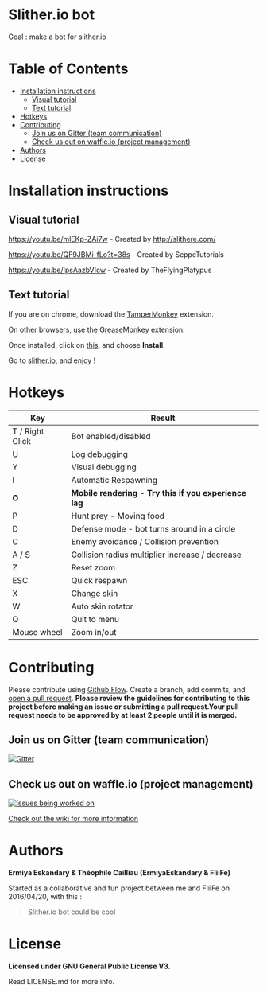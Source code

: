 # Slither.io bot
Goal : make a bot for slither.io

# Table of Contents
- [Installation instructions](https://github.com/ErmiyaEskandary/Slither.io-bot#installation-instructions)
	- [Visual tutorial](https://github.com/ErmiyaEskandary/Slither.io-bot#visual-tutorial)
	- [Text tutorial](https://github.com/ErmiyaEskandary/Slither.io-bot#text-tutorial)
- [Hotkeys](https://github.com/ErmiyaEskandary/Slither.io-bot#hotkeys)
- [Contributing](https://github.com/ErmiyaEskandary/Slither.io-bot#contributing)
	- [Join us on Gitter (team communication)](https://github.com/ErmiyaEskandary/Slither.io-bot#join-us-on-gitter-team-communication)
	- [Check us out on waffle.io (project management)](https://github.com/ErmiyaEskandary/Slither.io-bot#check-us-out-on-waffleio-project-management)
- [Authors](https://github.com/ErmiyaEskandary/Slither.io-bot#authors)
- [License](https://github.com/ErmiyaEskandary/Slither.io-bot#license)

# Installation instructions
## Visual tutorial
https://youtu.be/mlEKp-ZAi7w - Created by http://slithere.com/

https://youtu.be/QF9JBMi-fLo?t=38s - Created by SeppeTutorials

https://youtu.be/IpsAazbVIcw - Created by TheFlyingPlatypus

## Text tutorial
If you are on chrome, download the [TamperMonkey](https://chrome.google.com/webstore/detail/tampermonkey/dhdgffkkebhmkfjojejmpbldmpobfkfo?hl=en) extension.

On other browsers, use the [GreaseMonkey](https://addons.mozilla.org/en-GB/firefox/addon/greasemonkey/) extension.

Once installed, click on [this](https://github.com/ErmiyaEskandary/slither.io-bot/raw/master/bot.user.js), and choose **Install**.

Go to [slither.io](http://slither.io/), and enjoy !

# Hotkeys

Key | Result
---|---
T / Right Click | Bot enabled/disabled
U | Log debugging
Y | Visual debugging
I | Automatic Respawning
**O** | **Mobile rendering - Try this if you experience lag**
P | Hunt prey - Moving food
D | Defense mode - bot turns around in a circle
C | Enemy avoidance / Collision prevention
A / S | Collision radius multiplier increase / decrease
Z | Reset zoom
ESC | Quick respawn
X | Change skin
W | Auto skin rotator
Q | Quit to menu
Mouse wheel | Zoom in/out

# Contributing

Please contribute using [Github Flow](https://guides.github.com/introduction/flow/). Create a branch, add commits, and [open a pull request](https://github.com/ErmiyaEskandary/Slither.io-bot/compare/). **Please review the guidelines for contributing to this project before making an issue or submitting a pull request.Your pull request needs to be approved by at least 2 people until it is merged.**

## Join us on Gitter (team communication)
[![Gitter](https://badges.gitter.im/ErmiyaEskandary/Slither.io-bot.svg)](https://gitter.im/ErmiyaEskandary/Slither.io-bot?utm_source=badge&utm_medium=badge&utm_campaign=pr-badge)

## Check us out on waffle.io (project management)
[![Issues being worked on](https://badge.waffle.io/ErmiyaEskandary/Slither.io-bot.svg?label=Work%20in%20progress&title=Being%20Worked%20On)](http://waffle.io/ErmiyaEskandary/Slither.io-bot)


[Check out the wiki for more information](https://github.com/ErmiyaEskandary/Slither.io-bot/wiki)

# Authors
**Ermiya Eskandary & Théophile Cailliau (ErmiyaEskandary & FliiFe)**

Started as a collaborative and fun project between me and FliiFe on 2016/04/20, with this :
> Slither.io bot could be cool

# License

**Licensed under GNU General Public License V3.**

Read LICENSE.md for more info.
